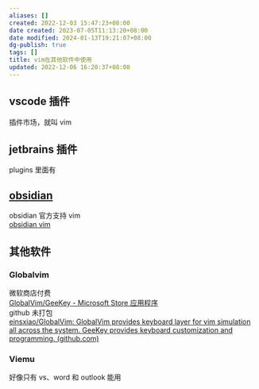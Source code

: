 ```yaml
---
aliases: []
created: 2022-12-03 15:47:23+08:00
date created: 2023-07-05T11:13:20+08:00
date modified: 2024-01-13T19:21:07+08:00
dg-publish: true
tags: []
title: vim在其他软件中使用
updated: 2022-12-06 16:20:37+08:00
---
```


## vscode 插件
插件市场，就叫 vim
## jetbrains 插件
plugins 里面有
## [obsidian](../../../../0%20日记与提升/笔记技巧/obsidian/obsidian.md)
obsidian 官方支持 vim  
[obsidian vim](../../../../0%20日记与提升/笔记技巧/obsidian/obsidian快速输入.md#obsidian%20vim)

## 其他软件
### Globalvim
微软商店付费  
[GlobalVim/GeeKey - Microsoft Store 应用程序](https://apps.microsoft.com/store/detail/globalvimgeekey/9PDQ9H0CVLMS?hl=zh-cn&gl=cn)  
github 未打包  
[einsxiao/GlobalVim: GlobalVim provides keyboard layer for vim simulation all across the system. GeeKey provides keyboard customization and programming. (github.com)](https://github.com/einsxiao/GlobalVim)
### Viemu
好像只有 vs、word 和 outlook 能用